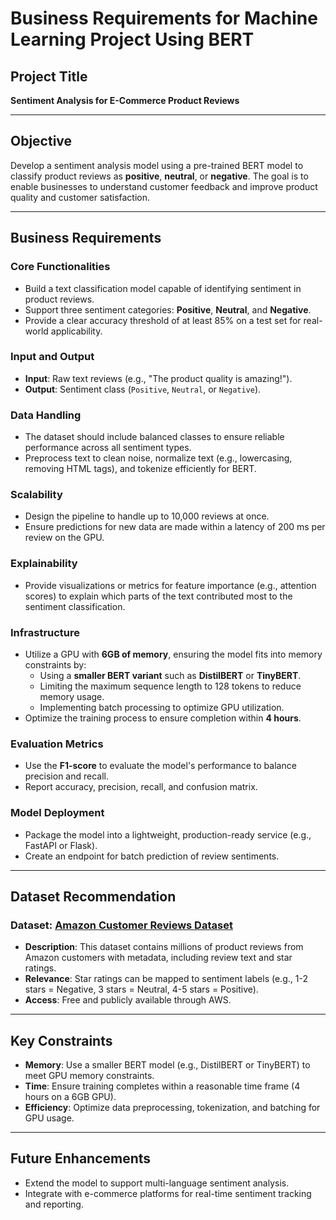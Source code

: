 # Business Requirements for Machine Learning Project Using BERT

## Project Title
**Sentiment Analysis for E-Commerce Product Reviews**

---

## Objective
Develop a sentiment analysis model using a pre-trained BERT model to classify product reviews as **positive**, **neutral**, or **negative**. The goal is to enable businesses to understand customer feedback and improve product quality and customer satisfaction.

---

## Business Requirements

### Core Functionalities
- Build a text classification model capable of identifying sentiment in product reviews.
- Support three sentiment categories: **Positive**, **Neutral**, and **Negative**.
- Provide a clear accuracy threshold of at least 85% on a test set for real-world applicability.

### Input and Output
- **Input**: Raw text reviews (e.g., "The product quality is amazing!").
- **Output**: Sentiment class (`Positive`, `Neutral`, or `Negative`).

### Data Handling
- The dataset should include balanced classes to ensure reliable performance across all sentiment types.
- Preprocess text to clean noise, normalize text (e.g., lowercasing, removing HTML tags), and tokenize efficiently for BERT.

### Scalability
- Design the pipeline to handle up to 10,000 reviews at once.
- Ensure predictions for new data are made within a latency of 200 ms per review on the GPU.

### Explainability
- Provide visualizations or metrics for feature importance (e.g., attention scores) to explain which parts of the text contributed most to the sentiment classification.

### Infrastructure
- Utilize a GPU with **6GB of memory**, ensuring the model fits into memory constraints by:
  - Using a **smaller BERT variant** such as **DistilBERT** or **TinyBERT**.
  - Limiting the maximum sequence length to 128 tokens to reduce memory usage.
  - Implementing batch processing to optimize GPU utilization.
- Optimize the training process to ensure completion within **4 hours**.

### Evaluation Metrics
- Use the **F1-score** to evaluate the model's performance to balance precision and recall.
- Report accuracy, precision, recall, and confusion matrix.

### Model Deployment
- Package the model into a lightweight, production-ready service (e.g., FastAPI or Flask).
- Create an endpoint for batch prediction of review sentiments.

---

## Dataset Recommendation

### Dataset: [Amazon Customer Reviews Dataset](https://huggingface.co/datasets/McAuley-Lab/Amazon-Reviews-2023)
- **Description**: This dataset contains millions of product reviews from Amazon customers with metadata, including review text and star ratings.
- **Relevance**: Star ratings can be mapped to sentiment labels (e.g., 1-2 stars = Negative, 3 stars = Neutral, 4-5 stars = Positive).
- **Access**: Free and publicly available through AWS.

---

## Key Constraints
- **Memory**: Use a smaller BERT model (e.g., DistilBERT or TinyBERT) to meet GPU memory constraints.
- **Time**: Ensure training completes within a reasonable time frame (4 hours on a 6GB GPU).
- **Efficiency**: Optimize data preprocessing, tokenization, and batching for GPU usage.

---

## Future Enhancements
- Extend the model to support multi-language sentiment analysis.
- Integrate with e-commerce platforms for real-time sentiment tracking and reporting.
